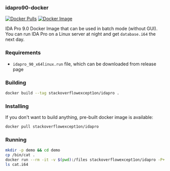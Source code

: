 ### idapro90-docker

[![Docker Pulls](https://img.shields.io/docker/pulls/stackoverflowexcept1on/idapro)](https://hub.docker.com/r/stackoverflowexcept1on/idapro)
[![Docker Image](https://img.shields.io/badge/docker_image-995MB-blue)](https://hub.docker.com/r/stackoverflowexcept1on/idapro)

IDA Pro 9.0 Docker Image that can be used in batch mode (without GUI). You can run IDA Pro on a Linux server at night and get `database.i64` the next day.

### Requirements

- `idapro_90_x64linux.run` file, which can be downloaded from release page

### Building

```bash
docker build --tag stackoverflowexcept1on/idapro .
```

### Installing

If you don't want to build anything, pre-built docker image is available:

```bash
docker pull stackoverflowexcept1on/idapro
```

### Running

```bash
mkdir -p demo && cd demo
cp /bin/cat .
docker run --rm -it -v $(pwd):/files stackoverflowexcept1on/idapro -P+ -B /files/cat
ls cat.i64
```
